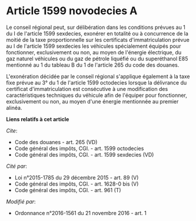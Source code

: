 # Article 1599 novodecies A

Le conseil régional peut, sur délibération dans les conditions prévues au 1 du I de l'article 1599 sexdecies, exonérer en
totalité ou à concurrence de la moitié de la taxe proportionnelle sur les certificats d'immatriculation prévue au I de
l'article 1599 sexdecies les véhicules spécialement équipés pour fonctionner, exclusivement ou non, au moyen de l'énergie
électrique, du gaz naturel véhicules ou du gaz de pétrole liquéfié ou du superéthanol E85 mentionné au 1 du tableau B du 1 de
l'article 265 du code des douanes. 

L'exonération décidée par le conseil régional s'applique également à la taxe fixe prévue au 3° du 1 de l'article 1599
octodecies lorsque la délivrance du certificat d'immatriculation est consécutive à une modification des caractéristiques
techniques du véhicule afin de l'équiper pour fonctionner, exclusivement ou non, au moyen d'une énergie mentionnée au premier
alinéa.

**Liens relatifs à cet article**

_Cite_:

  - Code des douanes - art. 265 (VD)
  - Code général des impôts, CGI. - art. 1599 octodecies
  - Code général des impôts, CGI. - art. 1599 sexdecies (VD)

_Cité par_:

  - Loi n°2015-1785 du 29 décembre 2015 - art. 89 (V)
  - Code général des impôts, CGI. - art. 1628-0 bis (V)
  - Code général des impôts, CGI. - art. 961 (T)

_Modifié par_:

  - Ordonnance n°2016-1561 du 21 novembre 2016 - art. 1
